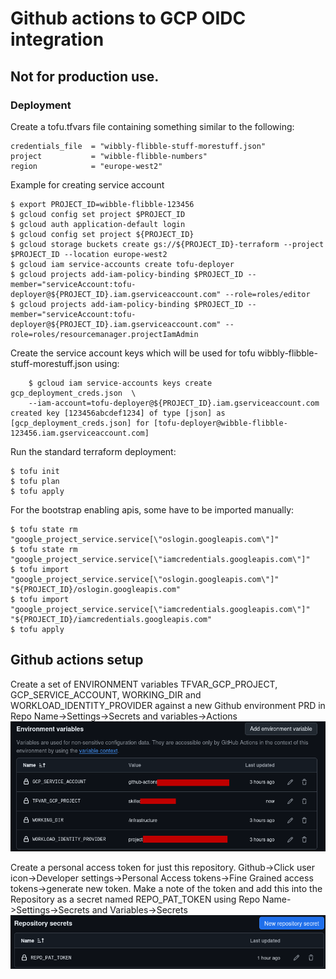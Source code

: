 # Github actions to GCP OIDC integration

## Not for production use.


### Deployment

Create a tofu.tfvars file containing something similar to the following:

    credentials_file  = "wibbly-flibble-stuff-morestuff.json"
    project           = "wibble-flibble-numbers"
    region            = "europe-west2"

Example for creating service account
````
$ export PROJECT_ID=wibble-flibble-123456
$ gcloud config set project $PROJECT_ID
$ gcloud auth application-default login
$ gcloud config set project ${PROJECT_ID}
$ gcloud storage buckets create gs://${PROJECT_ID}-terraform --project $PROJECT_ID --location europe-west2
$ gcloud iam service-accounts create tofu-deployer
$ gcloud projects add-iam-policy-binding $PROJECT_ID --member="serviceAccount:tofu-deployer@${PROJECT_ID}.iam.gserviceaccount.com" --role=roles/editor
$ gcloud projects add-iam-policy-binding $PROJECT_ID --member="serviceAccount:tofu-deployer@${PROJECT_ID}.iam.gserviceaccount.com" --role=roles/resourcemanager.projectIamAdmin
````

Create the service account keys which will be used for tofu wibbly-flibble-stuff-morestuff.json using:

````
    $ gcloud iam service-accounts keys create gcp_deployment_creds.json  \
    --iam-account=tofu-deployer@${PROJECT_ID}.iam.gserviceaccount.com
created key [123456abcdef1234] of type [json] as [gcp_deployment_creds.json] for [tofu-deployer@wibble-flibble-123456.iam.gserviceaccount.com]
````

Run the standard terraform deployment:
   ```
   $ tofu init
   $ tofu plan
   $ tofu apply
   ```

For the bootstrap enabling apis, some have to be imported manually:
````
$ tofu state rm "google_project_service.service[\"oslogin.googleapis.com\"]"
$ tofu state rm "google_project_service.service[\"iamcredentials.googleapis.com\"]"
$ tofu import "google_project_service.service[\"oslogin.googleapis.com\"]" "${PROJECT_ID}/oslogin.googleapis.com"
$ tofu import "google_project_service.service[\"iamcredentials.googleapis.com\"]" "${PROJECT_ID}/iamcredentials.googleapis.com"
$ tofu apply
````
## Github actions setup

Create a set of ENVIRONMENT variables TFVAR_GCP_PROJECT, GCP_SERVICE_ACCOUNT, WORKING_DIR and WORKLOAD_IDENTITY_PROVIDER against a new Github environment PRD in Repo Name->Settings->Secrets and variables->Actions
![Github Environment Variables](./images/environment_vars.png)

Create a personal access token for just this repository. Github->Click user icon->Developer settings->Personal Access tokens->Fine Grained access tokens->generate new token. Make a note of the token and add this into the Repository as a secret named REPO_PAT_TOKEN using Repo Name->Settings->Secrets and Variables->Secrets
![Github Secret PAT](./images/secrets_pat.png)


